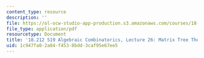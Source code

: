 ```yaml
---
content_type: resource
description: ''
file: https://ol-ocw-studio-app-production.s3.amazonaws.com/courses/18-212-algebraic-combinatorics-spring-2019/1c947fa02a84f4538bdd3caf95e67ee5_MIT18_212S19_lec26.pdf
file_type: application/pdf
resourcetype: Document
title: '18.212 S19 Algebraic Combinatorics, Lecture 26: Matrix Tree Theorem and more'
uid: 1c947fa0-2a84-f453-8bdd-3caf95e67ee5
---
```

